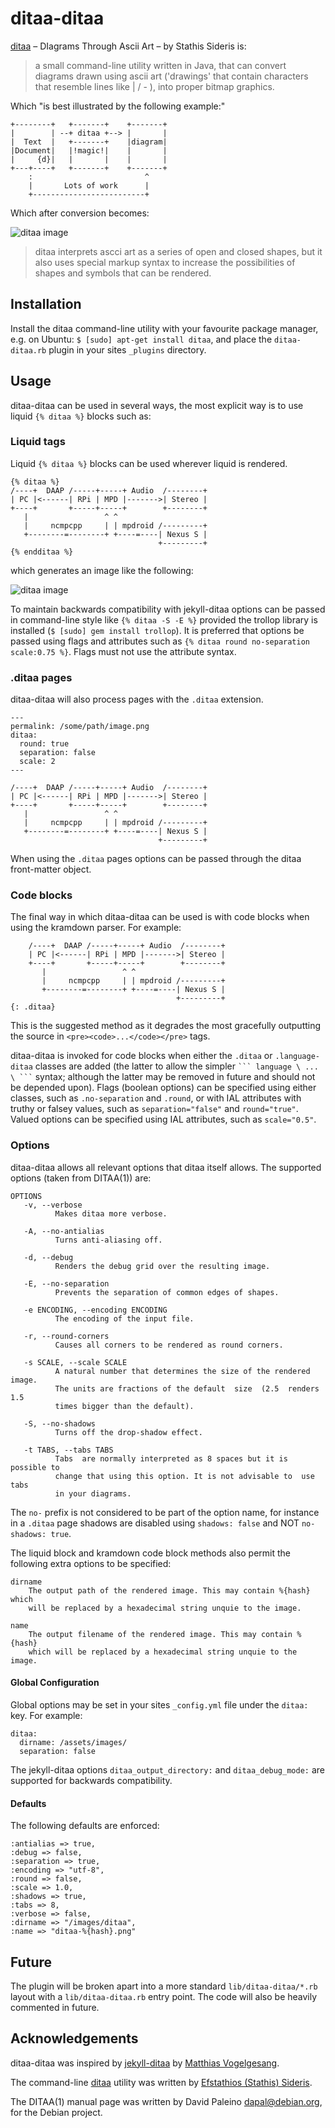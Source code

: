 # ditaa-ditaa

[ditaa](http://ditaa.sourceforge.net/) – DIagrams Through Ascii Art – by Stathis Sideris is:

> a small command-line utility written in Java, that can convert diagrams drawn using ascii art ('drawings' that contain characters that resemble lines like | / - ), into proper bitmap graphics.

Which "is best illustrated by the following example:"

    +--------+   +-------+    +-------+
    |        | --+ ditaa +--> |       |
    |  Text  |   +-------+    |diagram|
    |Document|   |!magic!|    |       |
    |     {d}|   |       |    |       |
    +---+----+   +-------+    +-------+
        :                         ^
        |       Lots of work      |
        +-------------------------+

Which after conversion becomes:

![ditaa image](example-one.png)

> ditaa interprets ascci art as a series of open and closed shapes, but it also uses special markup syntax to increase the possibilities of shapes and symbols that can be rendered.

## Installation

Install the ditaa command-line utility with your favourite package manager, e.g. on Ubuntu: `$ [sudo] apt-get install ditaa`, and place the `ditaa-ditaa.rb` plugin in your sites `_plugins` directory.

## Usage

ditaa-ditaa can be used in several ways, the most explicit way is to use liquid `{% ditaa %}` blocks such as:

### Liquid tags

Liquid `{% ditaa %}` blocks can be used wherever liquid is rendered.

    {% ditaa %}
    /----+  DAAP /-----+-----+ Audio  /--------+
    | PC |<------| RPi | MPD |------->| Stereo |
    +----+       +-----+-----+        +--------+
       |                 ^ ^
       |     ncmpcpp     | | mpdroid /---------+
       +--------=--------+ +----=----| Nexus S |
                                     +---------+
    {% endditaa %}

which generates an image like the following:

![ditaa image](example-two.png)

To maintain backwards compatibility with jekyll-ditaa options can be passed in command-line style like `{% ditaa -S -E %}` provided the trollop library is installed (`$ [sudo] gem install trollop`). It is preferred that options be passed using flags and attributes such as `{% ditaa round no-separation scale:0.75 %}`. Flags must not use the attribute syntax.

### .ditaa pages

ditaa-ditaa will also process pages with the `.ditaa` extension.

    ---
    permalink: /some/path/image.png
    ditaa:
      round: true
      separation: false
      scale: 2
    ---
    
    /----+  DAAP /-----+-----+ Audio  /--------+
    | PC |<------| RPi | MPD |------->| Stereo |
    +----+       +-----+-----+        +--------+
       |                 ^ ^
       |     ncmpcpp     | | mpdroid /---------+
       +--------=--------+ +----=----| Nexus S |
                                     +---------+

When using the `.ditaa` pages options can be passed through the ditaa front-matter object.

### Code blocks

The final way in which ditaa-ditaa can be used is with code blocks when using the kramdown parser. For example:

        /----+  DAAP /-----+-----+ Audio  /--------+
        | PC |<------| RPi | MPD |------->| Stereo |
        +----+       +-----+-----+        +--------+
           |                 ^ ^
           |     ncmpcpp     | | mpdroid /---------+
           +--------=--------+ +----=----| Nexus S |
                                         +---------+
    {: .ditaa}

This is the suggested method as it degrades the most gracefully outputting the source in `<pre><code>...</code></pre>` tags.

ditaa-ditaa is invoked for code blocks when either the `.ditaa` or `.language-ditaa` classes are added (the latter to allow the simpler <code>&#96;&#96;&#96; language \ ... \ &#96;&#96;&#96;</code> syntax; although the latter may be removed in future and should not be depended upon). Flags (boolean options) can be specified using either classes, such as `.no-separation` and `.round`, or with IAL attributes with truthy or falsey values, such as `separation="false"` and `round="true"`. Valued options can be specified using IAL attributes, such as `scale="0.5"`.

### Options

ditaa-ditaa allows all relevant options that ditaa itself allows. The supported options (taken from DITAA(1)) are:

    OPTIONS
       -v, --verbose
              Makes ditaa more verbose.
    
       -A, --no-antialias
              Turns anti-aliasing off.
    
       -d, --debug
              Renders the debug grid over the resulting image.
    
       -E, --no-separation
              Prevents the separation of common edges of shapes.
    
       -e ENCODING, --encoding ENCODING
              The encoding of the input file.
    
       -r, --round-corners
              Causes all corners to be rendered as round corners.
    
       -s SCALE, --scale SCALE
              A natural number that determines the size of the rendered image.
              The units are fractions of the default  size  (2.5  renders  1.5
              times bigger than the default).
    
       -S, --no-shadows
              Turns off the drop-shadow effect.
    
       -t TABS, --tabs TABS
              Tabs  are normally interpreted as 8 spaces but it is possible to
              change that using this option. It is not advisable to  use  tabs
              in your diagrams.

The `no-` prefix is not considered to be part of the option name, for instance in a `.ditaa` page shadows are disabled using `shadows: false` and NOT `no-shadows: true`.

The liquid block and kramdown code block methods also permit the following extra options to be specified:

    dirname
        The output path of the rendered image. This may contain %{hash} which
        will be replaced by a hexadecimal string unquie to the image.
    
    name
        The output filename of the rendered image. This may contain %{hash}
        which will be replaced by a hexadecimal string unquie to the image.

#### Global Configuration

Global options may be set in your sites `_config.yml` file under the `ditaa:` key. For example:

    ditaa:
      dirname: /assets/images/
      separation: false

The jekyll-ditaa options `ditaa_output_directory:` and `ditaa_debug_mode:` are supported for backwards compatibility.

#### Defaults

The following defaults are enforced:

    :antialias => true,
    :debug => false,
    :separation => true,
    :encoding => "utf-8",
    :round => false,
    :scale => 1.0,
    :shadows => true,
    :tabs => 8,
    :verbose => false,
    :dirname => "/images/ditaa",
    :name => "ditaa-%{hash}.png"

## Future

The plugin will be broken apart into a more standard `lib/ditaa-ditaa/*.rb` layout with a `lib/ditaa-ditaa.rb` entry point. The code will also be heavily commented in future.

## Acknowledgements

ditaa-ditaa was inspired by [jekyll-ditaa](https://github.com/matze/jekyll-ditaa) by [Matthias Vogelgesang](http://bloerg.net/).

The command-line [ditaa](http://ditaa.sourceforge.net/) utility was written by [Efstathios (Stathis) Sideris](http://www.stathis.co.uk/).

The DITAA(1) manual page was written by David Paleino <dapal@debian.org>, for the Debian project.
